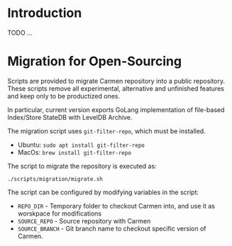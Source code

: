 # Introduction

TODO ...

# Migration for Open-Sourcing

Scripts are provided to migrate Carmen repository into a public repository.
These scripts remove all experimental, alternative and unfinished features 
and keep only to be productized ones. 

In particular, current version exports GoLang implementation of file-based Index/Store StateDB
with LevelDB Archive.

The migration script uses `git-filter-repo`, which must be installed. 
 * Ubuntu: `sudo apt install git-filter-repo`
 * MacOs: `brew install git-filter-repo`

The script to migrate the repository is executed as:
```
./scripts/migration/migrate.sh
```

The script can be configured by modifying variables in the script:

* `REPO_DIR` - Temporary folder to checkout Carmen into, and use it as worskpace for modifications
* `SOURCE_REPO` - Source repository with Carmen
* `SOURCE_BRANCH` - Git branch name to checkout specific version of Carmen.





